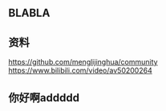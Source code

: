 ## BLABLA

## 资料


https://github.com/menglijinghua/community
https://www.bilibili.com/video/av50200264

## 你好啊addddd



